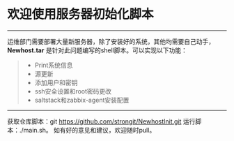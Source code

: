 # 欢迎使用服务器初始化脚本

------

运维部门需要部署大量新服务器，除了安装好的系统，其他均需要自己动手，**Newhost.tar** 是针对此问题编写的shell脚本。可以实现以下功能：

> * Print系统信息
> * 源更新
> * 添加用户和密钥
> * ssh安全设置和root密码更改
> * saltstack和zabbix-agent安装配置

------

获取仓库脚本：git https://github.com/strongit/NewhostInit.git  运行脚本：./main.sh。
如有好的意见和建议，欢迎随时pull。
